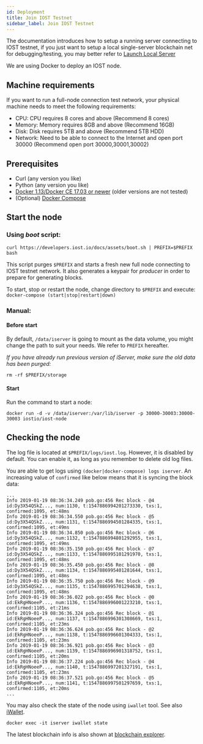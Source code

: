```yaml
---
id: Deployment
title: Join IOST Testnet
sidebar_label: Join IOST Testnet
---
```


The documentation introduces how to setup a running server connecting to IOST testnet, if you just want to setup a local single-server blockchain net for debugging/testing, you may better refer to [Launch Local Server](4-running-iost-node/LocalServer.md)   

We are using Docker to deploy an IOST node.

## Machine requirements

If you want to run a full-node connection test network, your physical machine needs to meet the following requirements:

- CPU: CPU requires 8 cores and above (Recommend 8 cores)
- Memory: Memory requires 8GB and above (Recommend 16GB)
- Disk: Disk requires 5TB and above (Recommend 5TB HDD)
- Network: Need to be able to connect to the Internet and open port 30000 (Recommend open port 30000,30001,30002)

## Prerequisites

- Curl (any version you like)
- Python (any version you like)
- [Docker 1.13/Docker CE 17.03 or newer](https://docs.docker.com/install) (older versions are not tested)
- (Optional) [Docker Compose](https://docs.docker.com/compose/install)

## Start the node

### Using *boot* script:

```
curl https://developers.iost.io/docs/assets/boot.sh | PREFIX=$PREFIX bash
```

This script purges `$PREFIX` and starts a fresh new full node connecting to IOST testnet network.
It also generates a keypair for *producer* in order to prepare for generating blocks.

To start, stop or restart the node, change directory to `$PREFIX` and execute: `docker-compose (start|stop|restart|down)`

### Manual:
#### Before start

By default, `/data/iserver` is going to mount as the data volume, you might change the path to suit your needs.
We refer to `PREFIX` hereafter.

*If you have already run previous version of iServer, make sure the old data has been purged:*

```
rm -rf $PREFIX/storage
```

#### Start
Run the command to start a node:

```
docker run -d -v /data/iserver:/var/lib/iserver -p 30000-30003:30000-30003 iostio/iost-node
```

## Checking the node

The log file is located at `$PREFIX/logs/iost.log`. However, it is disabled by default.
You can enable it, as long as you remember to delete old log files.

You are able to get logs using `(docker|docker-compose) logs iserver`.
An increasing value of `confirmed` like below means that it is syncing the block data:

```
...
Info 2019-01-19 08:36:34.249 pob.go:456 Rec block - @4 id:Dy3X54QSkZ..., num:1130, t:1547886994201273330, txs:1, confirmed:1095, et:48ms
Info 2019-01-19 08:36:34.550 pob.go:456 Rec block - @5 id:Dy3X54QSkZ..., num:1131, t:1547886994501284335, txs:1, confirmed:1095, et:49ms
Info 2019-01-19 08:36:34.850 pob.go:456 Rec block - @6 id:Dy3X54QSkZ..., num:1132, t:1547886994801292955, txs:1, confirmed:1095, et:49ms
Info 2019-01-19 08:36:35.150 pob.go:456 Rec block - @7 id:Dy3X54QSkZ..., num:1133, t:1547886995101291970, txs:1, confirmed:1095, et:48ms
Info 2019-01-19 08:36:35.450 pob.go:456 Rec block - @8 id:Dy3X54QSkZ..., num:1134, t:1547886995401281644, txs:1, confirmed:1095, et:48ms
Info 2019-01-19 08:36:35.750 pob.go:456 Rec block - @9 id:Dy3X54QSkZ..., num:1135, t:1547886995701294638, txs:1, confirmed:1095, et:48ms
Info 2019-01-19 08:36:36.022 pob.go:456 Rec block - @0 id:EkRgHNoeeP..., num:1136, t:1547886996001223210, txs:1, confirmed:1105, et:21ms
Info 2019-01-19 08:36:36.324 pob.go:456 Rec block - @1 id:EkRgHNoeeP..., num:1137, t:1547886996301308669, txs:1, confirmed:1105, et:23ms
Info 2019-01-19 08:36:36.624 pob.go:456 Rec block - @2 id:EkRgHNoeeP..., num:1138, t:1547886996601304333, txs:1, confirmed:1105, et:23ms
Info 2019-01-19 08:36:36.921 pob.go:456 Rec block - @3 id:EkRgHNoeeP..., num:1139, t:1547886996901318752, txs:1, confirmed:1105, et:20ms
Info 2019-01-19 08:36:37.224 pob.go:456 Rec block - @4 id:EkRgHNoeeP..., num:1140, t:1547886997201327191, txs:1, confirmed:1105, et:23ms
Info 2019-01-19 08:36:37.521 pob.go:456 Rec block - @5 id:EkRgHNoeeP..., num:1141, t:1547886997501297659, txs:1, confirmed:1105, et:20ms
...
```

You may also check the state of the node using `iwallet` tool.
See also [iWallet](4-running-iost-node/iWallet.md).

```
docker exec -it iserver iwallet state
```

The latest blockchain info is also shown at [blockchain explorer](https://explorer.iost.io).

